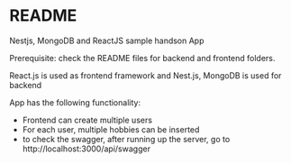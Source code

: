 # README

Nestjs, MongoDB and ReactJS sample handson App

Prerequisite: check the README files for backend and frontend folders.

React.js is used as frontend framework and Nest.js, MongoDB is used for backend

App has the following functionality:

- Frontend can create multiple users
- For each user, multiple hobbies can be inserted
- to check the swagger, after running up the server, go to http://localhost:3000/api/swagger


